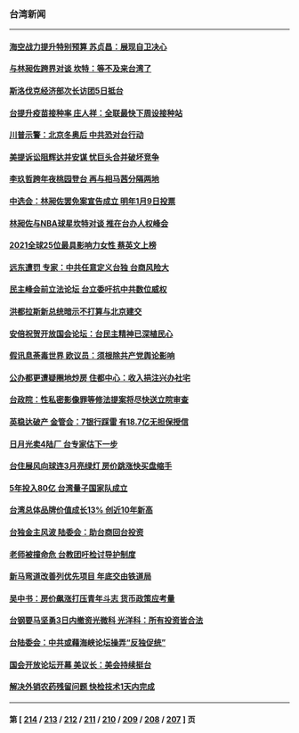 ### 台湾新闻
---
#### [海空战力提升特别预算 苏贞昌：展现自卫决心](../../pages/ncid1349361/n13414986.md) 
#### [与林昶佐跨界对谈 坎特：等不及来台湾了](../../pages/ncid1349361/n13414999.md) 
#### [斯洛伐克经济部次长访团5日抵台](../../pages/ncid1349361/n13414980.md) 
#### [台提升疫苗接种率 庄人祥：全联最快下周设接种站](../../pages/ncid1349361/n13414942.md) 
#### [川普示警：北京冬奥后 中共恐对台行动](../../pages/ncid1349361/n13414898.md) 
#### [美提诉讼阻辉达并安谋 忧巨头合并破坏竞争](../../pages/ncid1349361/n13414699.md) 
#### [李玖哲跨年夜桃园登台 再与相马茜分隔两地](../../pages/ncid1349361/n13414626.md) 
#### [中选会：林昶佐罢免案宣告成立 明年1月9日投票](../../pages/ncid1349361/n13414702.md) 
#### [林昶佐与NBA球星坎特对谈 推在台办人权峰会](../../pages/ncid1349361/n13414467.md) 
#### [2021全球25位最具影响力女性 蔡英文上榜](../../pages/ncid1349361/n13414197.md) 
#### [远东遭罚 专家：中共任意定义台独 台商风险大](../../pages/ncid1349361/n13414295.md) 
#### [民主峰会前立法论坛 台立委吁抗中共数位威权](../../pages/ncid1349361/n13413948.md) 
#### [洪都拉斯新总统暗示不打算与北京建交](../../pages/ncid1349361/n13413815.md) 
#### [安倍祝贺开放国会论坛：台民主精神已深植民心](../../pages/ncid1349361/n13411523.md) 
#### [假讯息荼毒世界 欧议员：须根除共产党舆论影响](../../pages/ncid1349361/n13412527.md) 
#### [公办都更遭疑圈地炒房 住都中心：收入挹注兴办社宅](../../pages/ncid1349361/n13412676.md) 
#### [台政院：性私密影像罪等修法提案将尽快送立院审查](../../pages/ncid1349361/n13412751.md) 
#### [英稳达破产 金管会：7银行踩雷 有18.7亿无担保授信](../../pages/ncid1349361/n13412674.md) 
#### [日月光卖4陆厂 台专家估下一步](../../pages/ncid1349361/n13412683.md) 
#### [台住展风向球连3月亮绿灯 房价跳涨快买盘缩手](../../pages/ncid1349361/n13412687.md) 
#### [5年投入80亿 台湾量子国家队成立](../../pages/ncid1349361/n13412691.md) 
#### [台湾总体品牌价值成长13% 创近10年新高](../../pages/ncid1349361/n13412694.md) 
#### [台独金主风波 陆委会：助台商回台投资](../../pages/ncid1349361/n13412665.md) 
#### [老师被撞命危 台教团吁检讨导护制度](../../pages/ncid1349361/n13412697.md) 
#### [新马弯道改善列优先项目 年底交由铁道局](../../pages/ncid1349361/n13412700.md) 
#### [吴中书：房价飙涨打压青年斗志 货币政策应考量](../../pages/ncid1349361/n13412607.md) 
#### [台钢要马坚勇3日内撤资光微科 光洋科：所有投资皆合法](../../pages/ncid1349361/n13412615.md) 
#### [台陆委会：中共或藉海峡论坛操弄“反独促统”](../../pages/ncid1349361/n13412742.md) 
#### [国会开放论坛开幕 美议长：美会持续挺台](../../pages/ncid1349361/n13412818.md) 
#### [解决外销农药残留问题 快检技术1天内完成](../../pages/ncid1349361/n13412747.md) 

---
#### 第 [ [214](./214.md) / [213](./213.md) / [212](./212.md) / [211](./211.md) / [210](./210.md) / [209](./209.md) / [208](./208.md) / [207](./207.md) ] 页
